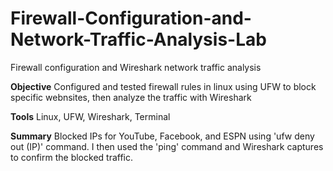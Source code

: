 # Firewall-Configuration-and-Network-Traffic-Analysis-Lab
Firewall configuration and Wireshark network traffic analysis

**Objective**
Configured and tested firewall rules in linux using UFW to block specific webnsites, then analyze the traffic with Wireshark

**Tools**
Linux, UFW, Wireshark, Terminal

**Summary**
Blocked IPs for YouTube, Facebook, and ESPN using 'ufw deny out (IP)' command. I then used the 'ping' command and Wireshark captures to confirm the blocked traffic.

